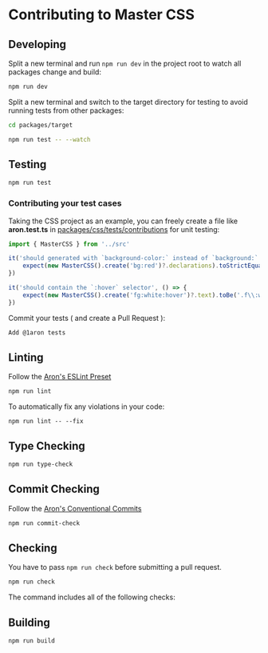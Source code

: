 # Contributing to Master CSS

## Developing
Split a new terminal and run `npm run dev` in the project root to watch all packages change and build:
```bash
npm run dev
```
Split a new terminal and switch to the target directory for testing to avoid running tests from other packages:
```bash
cd packages/target
```
```bash
npm run test -- --watch
```

## Testing
```bash
npm run test
```

### Contributing your test cases
Taking the CSS project as an example, you can freely create a file like **aron.test.ts** in [packages/css/tests/contributions](https://github.com/master-co/css/tree/dev/rc/packages/css/tests/contributions) for unit testing:

```ts
import { MasterCSS } from '../src'

it('should generated with `background-color:` instead of `background:`', () => {
    expect(new MasterCSS().create('bg:red')?.declarations).toStrictEqual({ 'background-color': '#d11a1e' })
})

it('should contain the `:hover` selector', () => {
    expect(new MasterCSS().create('fg:white:hover')?.text).toBe('.f\\:white\\:hover:hover{color:#ffffff}')
})
```

Commit your tests ( and create a Pull Request ):
```bash
Add @1aron tests
```

## Linting
Follow the [Aron's ESLint Preset](https://github.com/1aron/aronrepo/tree/rc/packages/eslint-config)
```bash
npm run lint
```

To automatically fix any violations in your code:
```
npm run lint -- --fix
```

## Type Checking
```bash
npm run type-check
```

## Commit Checking
Follow the [Aron's Conventional Commits](https://github.com/1aron/aronrepo/tree/rc/packages/conventional-commits)
```bash
npm run commit-check
```

## Checking
You have to pass `npm run check` before submitting a pull request.
```bash
npm run check
```
The command includes all of the following checks:

## Building
```
npm run build
```
